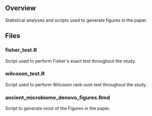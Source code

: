## Overview
Statistical analyses and scripts used to generate figures in the paper.

## Files
### fisher_test.R
Script used to perform Fisher's exact test throughout the study.

### wilcoxon_test.R
Script used to perform Wilcoxon rank-sum test throughout the study.

### ancient_microbiome_denovo_figures.Rmd
Script to generate most of the Figures in the paper.
